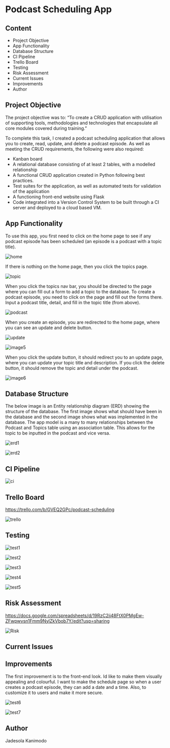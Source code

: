 # Podcast Scheduling App

## Content

*	Project Objective
* App Functionality 
*	Database Structure
* CI Pipeline
*	Trello Board
*	Testing 
* Risk Assessment 
*	Current Issues 
*	Improvements 
* Author

## Project Objective
The project objective was to:
 “To create a CRUD application with utilisation of supporting tools, methodologies and technologies that encapsulate all core modules covered during training.”

To complete this task, I created a podcast scheduling application that allows you to create, read, update, and delete a podcast episode. As well as meeting the CRUD requirements, the following were also required:
*	Kanban board
*	A relational database consisting of at least 2 tables, with a modelled relationship
* A functional CRUD application created in Python following best practices.
*	Test suites for the application, as well as automated tests for validation of the application
*	A functioning front-end website using Flask
*	Code integrated into a Version Control System to be built through a CI server and deployed to a cloud based VM.

## App Functionality
To use this app, you first need to click on the home page to see if any podcast episode has been scheduled (an episode is a podcast with a topic title).

![home](https://github.com/jadecodespy/Podcastapp/blob/master/podcast/picture1.jpg?raw=true)

If there is nothing on the home page, then you click the topics page.

![topic](https://github.com/jadecodespy/Podcastapp/blob/master/podcast/picture2.jpg?raw=true)

When you click the topics nav bar, you should be directed to the page where you can fill out a form to add a topic to the database.
To create a podcast episode, you need to click on the page and fill out the forms there. Input a podcast title, detail, and fill in the topic title (from above).

![podcast](https://github.com/jadecodespy/Podcastapp/blob/master/podcast/picture3.jpg?raw=true)

When you create an episode, you are redirected to the home page, where you can see an update and delete button.

![update](https://github.com/jadecodespy/Podcastapp/blob/master/podcast/picture4.jpg?raw=true)

![image5](https://github.com/jadecodespy/Podcastapp/blob/master/podcast/picture5.jpg?raw=true)


When you click the update button, it should redirect you to an update page, where you can update your topic title and description.
If you click the delete button, it should remove the topic and detail under the podcast.

![image6](https://github.com/jadecodespy/Podcastapp/blob/master/podcast/picture6.jpg?raw=true)



## Database Structure
The below image is an Entity relationship diagram (ERD) showing the structure of the database. The first image shows what should have been in the database and the second image shows what was implemented in the database.
The app model is a many to many relationships between the Podcast and Topics table using an association table. This allows for the topic to be inputted in the podcast and vice versa.

![erd1](https://github.com/jadecodespy/Podcastapp/blob/master/podcast/podcast/before.png?raw=true)

![erd2](https://github.com/jadecodespy/Podcastapp/blob/master/podcast/podcast/picture8.png?raw=true)



## CI Pipeline

![ci](https://github.com/jadecodespy/Podcastapp/blob/master/podcast/podcast/image1.jpg?raw=true)


## Trello Board
https://trello.com/b/GVEQ2GPc/podcast-scheduling

![trello](https://github.com/jadecodespy/Podcastapp/blob/master/podcast/picture9.jpg?raw=true)

## Testing 
![test1](https://github.com/jadecodespy/Podcastapp/blob/master/podcast/podcast/test1.jpg?raw=true)

![test2](https://github.com/jadecodespy/Podcastapp/blob/master/podcast/podcast/test2.jpg?raw=true)

![test3](https://github.com/jadecodespy/Podcastapp/blob/master/podcast/podcast/test3.jpg?raw=true)

![test4](https://github.com/jadecodespy/Podcastapp/blob/master/podcast/podcast/test4.jpg?raw=true)

![test5](https://github.com/jadecodespy/Podcastapp/blob/master/podcast/podcast/test5.jpg?raw=true)




## Risk Assessment 
https://docs.google.com/spreadsheets/d/19RzC2ij48FtX0PMgEw-ZFwpwvsn1Fmm9NylZkVbob7Y/edit?usp=sharing

![Risk](https://github.com/jadecodespy/Podcastapp/blob/master/podcast/risky.jpg?raw=true)

## Current Issues 

## Improvements 
The first improvement is to the front-end look. Id like to make them visually appealing and colourful. I want to make the schedule page so when a user creates a podcast episode, they can add a date and a time. Also, to customize it to users and make it more secure. 

![test6](https://github.com/jadecodespy/Podcastapp/blob/master/podcast/podcast/test6.jpg?raw=true)

![test7](https://github.com/jadecodespy/Podcastapp/blob/master/podcast/podcast/test7.jpg?raw=true)





## Author
Jadesola Kanimodo





